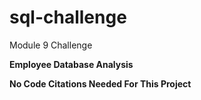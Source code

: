 # sql-challenge
Module 9 Challenge

**Employee Database Analysis**

**No Code Citations Needed For This Project**
